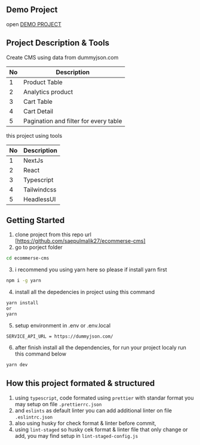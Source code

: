 ## Demo Project

open [DEMO PROJECT](https://ecommerse-cms.vercel.app)

## Project Description & Tools

Create CMS using data from dummyjson.com

| No  | Description                           |
| --- | ------------------------------------- |
| 1   | Product Table                         |
| 2   | Analytics product                     |
| 3   | Cart Table                            |
| 4   | Cart Detail                           |
| 5   | Pagination and filter for every table |

this project using tools

| No  | Description |
| --- | ----------- |
| 1   | NextJs      |
| 2   | React       |
| 3   | Typescript  |
| 4   | Tailwindcss |
| 5   | HeadlessUI  |

## Getting Started

1. clone project from this repo url [https://github.com/saepulmalik27/ecommerse-cms]
2. go to porject folder

```bash
cd ecommerse-cms
```

3. i recommend you using yarn here so please if install yarn first

```bash
npm i -g yarn
```

4. install all the depedencies in project using this command

```bash
yarn install
or
yarn
```

5. setup environment in .env or .env.local

```
SERVICE_API_URL = https://dummyjson.com/
```

6. after finish install all the dependencies, for run your project localy run this command below

```bash
yarn dev
```

## How this project formated & structured

1. using `typescript`, code formated using `prettier` with standar format you may setup on file `.prettierrc.json`
2. and `eslints` as default linter you can add additional linter on file `.eslintrc.json`
3. also using husky for check format & linter before commit,
4. using `lint-staged` so husky cek format & linter file that only change or add, you may find setup in `lint-staged-config.js`
